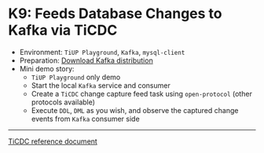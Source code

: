 # K9: Feeds Database Changes to Kafka via TiCDC
+ Environment: `TiUP Playground`, `Kafka`, `mysql-client`
+ Preparation:
[Download Kafka distribution](https://kafka.apache.org/downloads)
+ Mini demo story:
  + `TiUP Playground` only demo
  + Start the local `Kafka` service and consumer
  + Create a `TiCDC` change capture feed task using `open-protocol` (other protocols available)
  + Execute `DDL`, `DML` as you wish, and observe the captured change events from `Kafka` consumer side
------------------------------------------------------------------------------
[TiCDC reference document](https://docs.pingcap.com/tidb/dev/manage-ticdc)